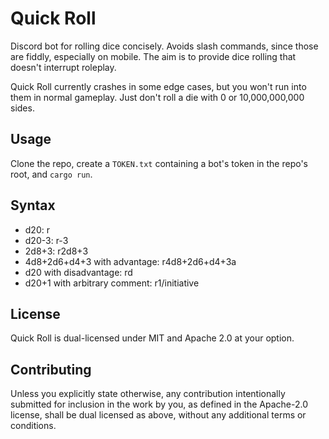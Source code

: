 # Quick Roll

Discord bot for rolling dice concisely. Avoids slash commands, since those are fiddly, especially on
mobile. The aim is to provide dice rolling that doesn't interrupt roleplay.

Quick Roll currently crashes in some edge cases, but you won't run into them in normal gameplay.
Just don't roll a die with 0 or 10,000,000,000 sides.

## Usage

Clone the repo, create a `TOKEN.txt` containing a bot's token in the repo's root, and `cargo run`.

## Syntax

- d20: r
- d20-3: r-3
- 2d8+3: r2d8+3
- 4d8+2d6+d4+3 with advantage: r4d8+2d6+d4+3a
- d20 with disadvantage: rd
- d20+1 with arbitrary comment: r1/initiative

## License

Quick Roll is dual-licensed under MIT and Apache 2.0 at your option.

## Contributing

Unless you explicitly state otherwise, any contribution intentionally submitted for inclusion
in the work by you, as defined in the Apache-2.0 license, shall be dual licensed as above,
without any additional terms or conditions.
